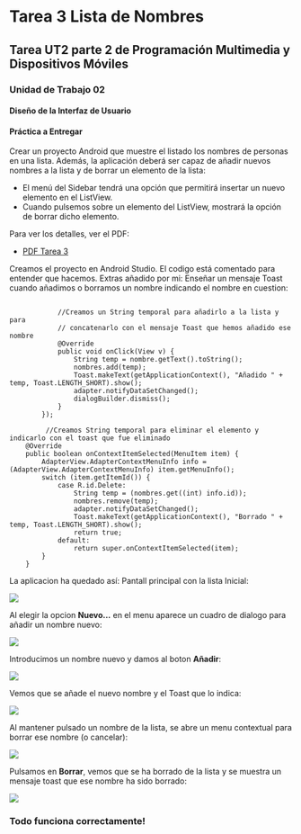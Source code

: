 # Tarea 3 Lista de Nombres
## Tarea UT2 parte 2 de Programación Multimedia y Dispositivos Móviles

### Unidad de Trabajo 02
#### Diseño de la Interfaz de Usuario
#### Práctica a Entregar

Crear un proyecto Android que muestre el listado los nombres de personas en una lista. Además, la aplicación
deberá ser capaz de añadir nuevos nombres a la lista y de borrar un elemento de la lista:
- El menú del Sidebar tendrá una opción que permitirá insertar un nuevo elemento en el ListView.
- Cuando pulsemos sobre un elemento del ListView, mostrará la opción de borrar dicho elemento.

Para ver los detalles, ver el PDF: 
- [PDF Tarea 3](../master/0489_PDMP_UT03_Practica_2018_v1.0.pdf)

Creamos el proyecto en Android Studio. El codigo está comentado para entender que hacemos.
Extras añadido por mi:
Enseñar un mensaje Toast cuando añadimos o borramos un nombre indicando el nombre en cuestion:

``` buttonAdd.setOnClickListener(new View.OnClickListener() {

            //Creamos un String temporal para añadirlo a la lista y para
            // concatenarlo con el mensaje Toast que hemos añadido ese nombre
            @Override
            public void onClick(View v) {
                String temp = nombre.getText().toString();
                nombres.add(temp);
                Toast.makeText(getApplicationContext(), "Añadido " + temp, Toast.LENGTH_SHORT).show();
                adapter.notifyDataSetChanged();
                dialogBuilder.dismiss();
            }
        });
        
         //Creamos String temporal para eliminar el elemento y indicarlo con el toast que fue eliminado
    @Override
    public boolean onContextItemSelected(MenuItem item) {
        AdapterView.AdapterContextMenuInfo info = (AdapterView.AdapterContextMenuInfo) item.getMenuInfo();
        switch (item.getItemId()) {
            case R.id.Delete:
                String temp = (nombres.get((int) info.id));
                nombres.remove(temp);
                adapter.notifyDataSetChanged();
                Toast.makeText(getApplicationContext(), "Borrado " + temp, Toast.LENGTH_SHORT).show();
                return true;
            default:
                return super.onContextItemSelected(item);
        }
    }
```

La aplicacion ha quedado así:
Pantall principal con la lista Inicial:

<img src="http://i68.tinypic.com/i6ywx5.jpg" >

Al elegir la opcion **Nuevo...** en el menu aparece un cuadro de dialogo para añadir un nombre nuevo:

<img src="http://i66.tinypic.com/s45fo9.jpg">

Introducimos un nombre nuevo y damos al boton **Añadir**:

<img src="http://i68.tinypic.com/344y652.jpg">

Vemos que se añade el nuevo nombre y el Toast que lo indica:

<img src="http://i65.tinypic.com/2lsi3jt.jpg">

Al mantener pulsado un nombre de la lista, se abre un menu contextual para borrar ese nombre (o cancelar):

<img src="http://i66.tinypic.com/25i86cl.jpg">

Pulsamos en **Borrar**, vemos que se ha borrado de la lista y se muestra un mensaje toast que ese nombre ha sido borrado:

<img src="http://i64.tinypic.com/28hlcvb.jpg">

### Todo funciona correctamente!










